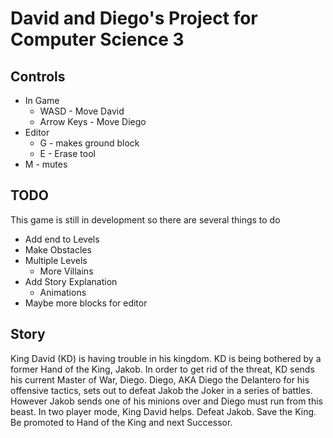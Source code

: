 # David and Diego's Project for Computer Science 3

## Controls

- In Game
  - WASD - Move David
  - Arrow Keys - Move Diego
- Editor
  - G - makes ground block
  - E - Erase tool
- M - mutes

## TODO

This game is still in development so there are several things to do

- Add end to Levels
- Make Obstacles
- Multiple Levels
  - More Villains
- Add Story Explanation
  - Animations
- Maybe more blocks for editor

## Story
King David (KD) is having trouble in his kingdom. KD is being bothered by a former Hand of the King, Jakob. In order to get rid of the threat, KD sends his current Master of War, Diego. Diego, AKA Diego the Delantero for his offensive tactics, sets out to defeat Jakob the Joker in a series of battles. However Jakob sends one of his minions over and Diego must run from this beast. In two player mode, King David helps. Defeat Jakob. Save the King. Be promoted to Hand of the King and next Successor.
